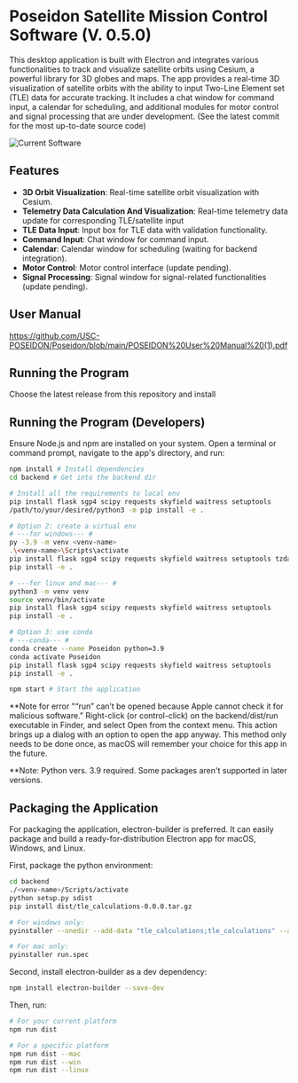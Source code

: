 # Poseidon Satellite Mission Control Software (V. 0.5.0)

This desktop application is built with Electron and integrates various functionalities to track and visualize satellite orbits using Cesium, a powerful library for 3D globes and maps. The app provides a real-time 3D visualization of satellite orbits with the ability to input Two-Line Element set (TLE) data for accurate tracking. It includes a chat window for command input, a calendar for scheduling, and additional modules for motor control and signal processing that are under development. (See the latest commit for the most up-to-date source code)

![Current Software](https://i.ibb.co/JkmhpXK/Screenshot-2024-04-23-at-10-26-52-AM.png)


## Features

- **3D Orbit Visualization**: Real-time satellite orbit visualization with Cesium.
- **Telemetry Data Calculation And Visualization**: Real-time telemetry data update for corresponding TLE/satellite input
- **TLE Data Input**: Input box for TLE data with validation functionality.
- **Command Input**: Chat window for command input.
- **Calendar**: Calendar window for scheduling (waiting for backend integration).
- **Motor Control**: Motor control interface (update pending).
- **Signal Processing**: Signal window for signal-related functionalities (update pending).

## User Manual 
https://github.com/USC-POSEIDON/Poseidon/blob/main/POSEIDON%20User%20Manual%20(1).pdf

## Running the Program 
Choose the latest release from this repository and install

## Running the Program (Developers)

Ensure Node.js and npm are installed on your system. Open a terminal or command prompt, navigate to the app's directory, and run:

```bash
npm install # Install dependencies
cd backend # Get into the backend dir

```

```bash
# Install all the requirements to local env
pip install flask sgp4 scipy requests skyfield waitress setuptools
/path/to/your/desired/python3 -m pip install -e .

# Option 2: create a virtual env 
# ---for windows--- #
py -3.9 -m venv <venv-name> 
.\<venv-name>\Scripts\activate 
pip install flask sgp4 scipy requests skyfield waitress setuptools tzdata pyinstaller
pip install -e . 

# ---for linux and mac--- #
python3 -m venv venv 
source venv/bin/activate
pip install flask sgp4 scipy requests skyfield waitress setuptools
pip install -e . 

# Option 3: use conda
# ---conda--- #
conda create --name Poseidon python=3.9
conda activate Poseidon
pip install flask sgp4 scipy requests skyfield waitress setuptools
pip install -e . 
```

```bash
npm start # Start the application
```

**Note for error "“run” can’t be opened because Apple cannot check it for malicious software."
Right-click (or control-click) on the backend/dist/run executable in Finder, and select Open from the context menu. This action brings up a dialog with an option to open the app anyway. This method only needs to be done once, as macOS will remember your choice for this app in the future. 

**Note: Python vers. 3.9 required. Some packages aren't supported in later versions.

## Packaging the Application
For packaging the application, electron-builder is preferred. It can easily package and build a ready-for-distribution Electron app for macOS, Windows, and Linux.

First, package the python environment:

```bash
cd backend
./<venv-name>/Scripts/activate 
python setup.py sdist
pip install dist/tle_calculations-0.0.0.tar.gz

# For windows only:
pyinstaller --onedir --add-data "tle_calculations;tle_calculations" --add-data "./<venv-name>/Lib/site-packages/waitress;waitress" tle_calculations/run.py

# For mac only:
pyinstaller run.spec
```

Second, install electron-builder as a dev dependency:
```bash
npm install electron-builder --save-dev
```

Then, run:

```bash
# For your current platform
npm run dist

# For a specific platform
npm run dist --mac
npm run dist --win
npm run dist --linux
```



